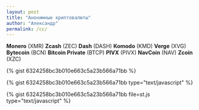 ```yaml
---
layout: post
title: "Анонимные криптовалюты"
author: "Александр"
permalink: /cc/
---
```


**Monero** (XMR)
**Zcash** (ZEC)
**Dash** (DASH)
**Komodo** (KMD)
**Verge** (XVG)
**Bytecoin** (BCN)
**Bitcoin Private** (BTCP)
**PIVX** (PIVX)
**NavCoin** (NAV)
**Zcoin** (XZC)

<script src="https://gist.github.com/ivlev/6324258bc3b010e663c5a23b566a71bb.js"></script>

<script type="text/javascript">src="https://gist.github.com/ivlev/6324258bc3b010e663c5a23b566a71bb.js"</script>

{% gist 6324258bc3b010e663c5a23b566a71bb %}

{% gist 6324258bc3b010e663c5a23b566a71bb type="text/javascript" %}

{% gist 6324258bc3b010e663c5a23b566a71bb file=st.js type="text/javascript" %}


